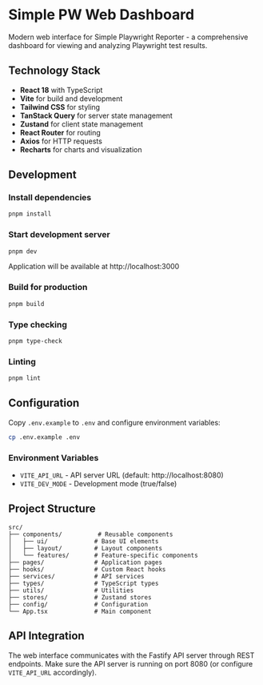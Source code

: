 # Simple PW Web Dashboard

Modern web interface for Simple Playwright Reporter - a comprehensive dashboard for viewing and analyzing Playwright test results.

## Technology Stack

- **React 18** with TypeScript
- **Vite** for build and development
- **Tailwind CSS** for styling
- **TanStack Query** for server state management
- **Zustand** for client state management
- **React Router** for routing
- **Axios** for HTTP requests
- **Recharts** for charts and visualization

## Development

### Install dependencies

```bash
pnpm install
```

### Start development server

```bash
pnpm dev
```

Application will be available at http://localhost:3000

### Build for production

```bash
pnpm build
```

### Type checking

```bash
pnpm type-check
```

### Linting

```bash
pnpm lint
```

## Configuration

Copy `.env.example` to `.env` and configure environment variables:

```bash
cp .env.example .env
```

### Environment Variables

- `VITE_API_URL` - API server URL (default: http://localhost:8080)
- `VITE_DEV_MODE` - Development mode (true/false)

## Project Structure

```
src/
├── components/          # Reusable components
│   ├── ui/             # Base UI elements
│   ├── layout/         # Layout components
│   └── features/       # Feature-specific components
├── pages/              # Application pages
├── hooks/              # Custom React hooks
├── services/           # API services
├── types/              # TypeScript types
├── utils/              # Utilities
├── stores/             # Zustand stores
├── config/             # Configuration
└── App.tsx             # Main component
```

## API Integration

The web interface communicates with the Fastify API server through REST endpoints. Make sure the API server is running on port 8080 (or configure `VITE_API_URL` accordingly).
